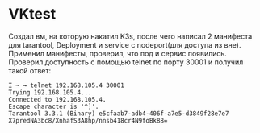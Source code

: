 # VKtest
Создал вм, на которую накатил K3s, после чего написал 2 манифеста для tarantool, Deployment и service c nodeport(для доступа из вне).
Применил манифесты, проверил, что под и сервис появились. 
Проверил доступность с помощью telnet по порту 30001 и получил такой ответ:
```
Ξ ~ → telnet 192.168.105.4 30001
Trying 192.168.105.4...
Connected to 192.168.105.4.
Escape character is '^]'.
Tarantool 3.3.1 (Binary) e5cfaab7-adb4-406f-a7e5-d3849f28e7e7
X7predNA3bc8/XnhafS3A8hp/nnsb418cr4N9foBk88=
````
